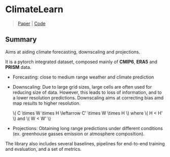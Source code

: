 # ClimateLearn

> [Paper](https://arxiv.org/abs/2307.01909) | [Code](https://github.com/aditya-grover/climate-learn)

## Summary

Aims at aiding climate forecasting, downscaling and projections. 

It is a pytorch integrated dataset, composed mainly of **CMIP6**, **ERA5** and **PRISM** data.

- Forecasting: close to medium range weather and climate prediction
- Downscaling: Due to large grid sizes, large cells are often used for reducing size of data. However, this leads to loss of information, and to a lower resolution predictions. Downscaling aims at correcting bias amd map results to higher resolution.

    \\( C \times W \times H \leftarrow C' \times W \times H \\)
    where \\( H < H' \\) and \\( W < W' \\)

- Projections: Obtaining long range predictions under different conditions (ex. greenhouse gasses emission or atmosphere composition). 

The library also includes several baselines, pipelines for end-to-end training and evaluation, and a set of metrics.